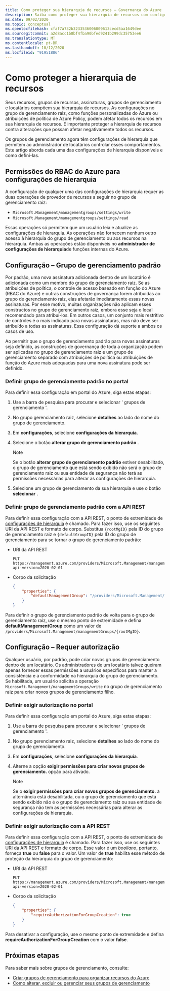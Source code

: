 ```yaml
---
title: Como proteger sua hierarquia de recursos – Governança do Azure
description: Saiba como proteger sua hierarquia de recursos com configurações de hierarquia que incluem a definição do grupo de gerenciamento padrão.
ms.date: 09/02/2020
ms.topic: conceptual
ms.openlocfilehash: cfaf7a732b3233536006009613cecd5aa1649dee
ms.sourcegitcommit: a2d8acc1b0bf4fba90bfed9241b299dc35753ee6
ms.translationtype: MT
ms.contentlocale: pt-BR
ms.lasthandoff: 10/12/2020
ms.locfileid: "91951886"
---
```

# <a name="how-to-protect-your-resource-hierarchy"></a>Como proteger a hierarquia de recursos

Seus recursos, grupos de recursos, assinaturas, grupos de gerenciamento e locatários compõem sua hierarquia de recursos. As configurações no grupo de gerenciamento raiz, como funções personalizadas do Azure ou atribuições de política de Azure Policy, podem afetar todos os recursos em sua hierarquia de recursos. É importante proteger a hierarquia de recursos contra alterações que possam afetar negativamente todos os recursos.

Os grupos de gerenciamento agora têm configurações de hierarquia que permitem ao administrador de locatários controlar esses comportamentos. Este artigo aborda cada uma das configurações de hierarquia disponíveis e como defini-las.

## <a name="azure-rbac-permissions-for-hierarchy-settings"></a>Permissões do RBAC do Azure para configurações de hierarquia

A configuração de qualquer uma das configurações de hierarquia requer as duas operações de provedor de recursos a seguir no grupo de gerenciamento raiz:

- `Microsoft.Management/managementgroups/settings/write`
- `Microsoft.Management/managementgroups/settings/read`

Essas operações só permitem que um usuário leia e atualize as configurações de hierarquia. As operações não fornecem nenhum outro acesso à hierarquia do grupo de gerenciamento ou aos recursos na hierarquia. Ambas as operações estão disponíveis no **administrador de configurações de hierarquia**de funções internas do Azure.

## <a name="setting---default-management-group"></a>Configuração – Grupo de gerenciamento padrão

Por padrão, uma nova assinatura adicionada dentro de um locatário é adicionada como um membro do grupo de gerenciamento raiz. Se as atribuições de política, o controle de acesso baseado em função do Azure (RBAC do Azure) e outras construções de governança forem atribuídas ao grupo de gerenciamento raiz, elas afetarão imediatamente essas novas assinaturas. Por esse motivo, muitas organizações não aplicam esses constructos no grupo de gerenciamento raiz, embora esse seja o local recomendado para atribuí-los. Em outros casos, um conjunto mais restritivo de controles é o mais indicado para novas assinaturas, mas não deve ser atribuído a todas as assinaturas. Essa configuração dá suporte a ambos os casos de uso.

Ao permitir que o grupo de gerenciamento padrão para novas assinaturas seja definido, as construções de governança de toda a organização podem ser aplicadas no grupo de gerenciamento raiz e um grupo de gerenciamento separado com atribuições de política ou atribuições de função do Azure mais adequadas para uma nova assinatura pode ser definido.

### <a name="set-default-management-group-in-portal"></a>Definir grupo de gerenciamento padrão no portal

Para definir essa configuração em portal do Azure, siga estas etapas:

1. Use a barra de pesquisa para procurar e selecionar ' grupos de gerenciamento '.

1. No grupo gerenciamento raiz, selecione **detalhes** ao lado do nome do grupo de gerenciamento.

1. Em **configurações**, selecione **configurações da hierarquia**.

1. Selecione o botão **alterar grupo de gerenciamento padrão** .

   > [!NOTE]
   > Se o botão **alterar grupo de gerenciamento padrão** estiver desabilitado, o grupo de gerenciamento que está sendo exibido não será o grupo de gerenciamento raiz ou sua entidade de segurança não terá as permissões necessárias para alterar as configurações de hierarquia.

1. Selecione um grupo de gerenciamento da sua hierarquia e use o botão **selecionar** .

### <a name="set-default-management-group-with-rest-api"></a>Definir grupo de gerenciamento padrão com a API REST

Para definir essa configuração com a API REST, o ponto de extremidade de [configurações de hierarquia](/rest/api/resources/hierarchysettings) é chamado. Para fazer isso, use os seguintes URI da API REST e formato de corpo. Substitua `{rootMgID}` pela ID do grupo de gerenciamento raiz e `{defaultGroupID}` pela ID do grupo de gerenciamento para se tornar o grupo de gerenciamento padrão:

- URI da API REST

  ```http
  PUT https://management.azure.com/providers/Microsoft.Management/managementGroups/{rootMgID}/settings/default?api-version=2020-02-01
  ```

- Corpo da solicitação

  ```json
  {
      "properties": {
          "defaultManagementGroup": "/providers/Microsoft.Management/managementGroups/{defaultGroupID}"
      }
  }
  ```

Para definir o grupo de gerenciamento padrão de volta para o grupo de gerenciamento raiz, use o mesmo ponto de extremidade e defina **defaultManagementGroup** como um valor de `/providers/Microsoft.Management/managementGroups/{rootMgID}`.

## <a name="setting---require-authorization"></a>Configuração – Requer autorização

Qualquer usuário, por padrão, pode criar novos grupos de gerenciamento dentro de um locatário. Os administradores de um locatário talvez queiram apenas fornecer essas permissões a usuários específicos para manter a consistência e a conformidade na hierarquia do grupo de gerenciamento. Se habilitada, um usuário solicita a operação `Microsoft.Management/managementGroups/write` no grupo de gerenciamento raiz para criar novos grupos de gerenciamento filho.

### <a name="set-require-authorization-in-portal"></a>Definir exigir autorização no portal

Para definir essa configuração em portal do Azure, siga estas etapas:

1. Use a barra de pesquisa para procurar e selecionar ' grupos de gerenciamento '.

1. No grupo gerenciamento raiz, selecione **detalhes** ao lado do nome do grupo de gerenciamento.

1. Em **configurações**, selecione **configurações da hierarquia**.

1. Alterne a opção **exigir permissões para criar novos grupos de gerenciamento.** opção para ativado.

   > [!NOTE]
   > Se o **exigir permissões para criar novos grupos de gerenciamento.** a alternância está desabilitada, ou o grupo de gerenciamento que está sendo exibido não é o grupo de gerenciamento raiz ou sua entidade de segurança não tem as permissões necessárias para alterar as configurações de hierarquia.

### <a name="set-require-authorization-with-rest-api"></a>Definir exigir autorização com a API REST

Para definir essa configuração com a API REST, o ponto de extremidade de [configurações de hierarquia](/rest/api/resources/hierarchysettings) é chamado. Para fazer isso, use os seguintes URI da API REST e formato de corpo. Esse valor é um _booliano_, portanto, forneça **true** ou **false** para o valor. Um valor de **true** habilita esse método de proteção da hierarquia do grupo de gerenciamento:

- URI da API REST

  ```http
  PUT https://management.azure.com/providers/Microsoft.Management/managementGroups/{rootMgID}/settings/default?api-version=2020-02-01
  ```

- Corpo da solicitação

  ```json
  {
      "properties": {
          "requireAuthorizationForGroupCreation": true
      }
  }
  ```

Para desativar a configuração, use o mesmo ponto de extremidade e defina **requireAuthorizationForGroupCreation** com o valor **false**.

## <a name="next-steps"></a>Próximas etapas

Para saber mais sobre grupos de gerenciamento, consulte:

- [Criar grupos de gerenciamento para organizar recursos do Azure](../create-management-group-portal.md)
- [Como alterar, excluir ou gerenciar seus grupos de gerenciamento](../manage.md)